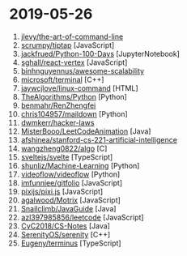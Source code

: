 # 2019-05-26

1. [jlevy/the-art-of-command-line](https://github.com/jlevy/the-art-of-command-line "Master the command line, in one page") 
2. [scrumpy/tiptap](https://github.com/scrumpy/tiptap "A rich-text editor for Vue.js") [JavaScript]
3. [jackfrued/Python-100-Days](https://github.com/jackfrued/Python-100-Days "Python - 100天从新手到大师") [JupyterNotebook]
4. [sghall/react-vertex](https://github.com/sghall/react-vertex "◾️ React Vertex | Hooks-based WebGL library for React") [JavaScript]
5. [binhnguyennus/awesome-scalability](https://github.com/binhnguyennus/awesome-scalability "The Patterns Behind Scalable, Reliable, and Performant Large-Scale Systems") 
6. [microsoft/terminal](https://github.com/microsoft/terminal "The new Windows Terminal, and the original Windows console host -- all in the same place!") [C++]
7. [jaywcjlove/linux-command](https://github.com/jaywcjlove/linux-command "Linux命令大全搜索工具，内容包含Linux命令手册、详解、学习、搜集。https://git.io/linux") [HTML]
8. [TheAlgorithms/Python](https://github.com/TheAlgorithms/Python "All Algorithms implemented in Python") [Python]
9. [benmahr/RenZhengfei](https://github.com/benmahr/RenZhengfei "任正非思想") 
10. [chris104957/maildown](https://github.com/chris104957/maildown "A super simple CLI for sending emails") [Python]
11. [dwmkerr/hacker-laws](https://github.com/dwmkerr/hacker-laws "💻📖 Laws, Theories, Principles and Patterns that developers will find useful.") 
12. [MisterBooo/LeetCodeAnimation](https://github.com/MisterBooo/LeetCodeAnimation "Demonstrate all the questions on LeetCode in the form of animation.（用动画的形式呈现解LeetCode题目的思路）") [Java]
13. [afshinea/stanford-cs-221-artificial-intelligence](https://github.com/afshinea/stanford-cs-221-artificial-intelligence "VIP cheatsheets for Stanford's CS 221 Artificial Intelligence") 
14. [wangzheng0822/algo](https://github.com/wangzheng0822/algo "数据结构和算法必知必会的50个代码实现") [C]
15. [sveltejs/svelte](https://github.com/sveltejs/svelte "Cybernetically enhanced web apps") [TypeScript]
16. [shunliz/Machine-Learning](https://github.com/shunliz/Machine-Learning "机器学习原理") [Python]
17. [videoflow/videoflow](https://github.com/videoflow/videoflow "Python framework that facilitates the quick development of complex video analysis applications and other series-processing based applications in a multiprocessing environment.") [Python]
18. [imfunniee/gitfolio](https://github.com/imfunniee/gitfolio "personal website + blog for every github user") [JavaScript]
19. [pixijs/pixi.js](https://github.com/pixijs/pixi.js "The HTML5 Creation Engine: Create beautiful digital content with the fastest, most flexible 2D WebGL renderer.") [JavaScript]
20. [agalwood/Motrix](https://github.com/agalwood/Motrix "A full-featured download manager.") [JavaScript]
21. [Snailclimb/JavaGuide](https://github.com/Snailclimb/JavaGuide "【Java学习+面试指南】 一份涵盖大部分Java程序员所需要掌握的核心知识。") [Java]
22. [azl397985856/leetcode](https://github.com/azl397985856/leetcode "LeetCode Solutions: A Record of My Problem Solving Journey.( leetcode题解，记录自己的leetcode解题之路。)") [JavaScript]
23. [CyC2018/CS-Notes](https://github.com/CyC2018/CS-Notes "📚 技术面试必备基础知识、Leetcode 题解、后端面试、Java 面试、春招、秋招、操作系统、计算机网络、系统设计") [Java]
24. [SerenityOS/serenity](https://github.com/SerenityOS/serenity "Serenity Operating System") [C++]
25. [Eugeny/terminus](https://github.com/Eugeny/terminus "A terminal for a more modern age") [TypeScript]
